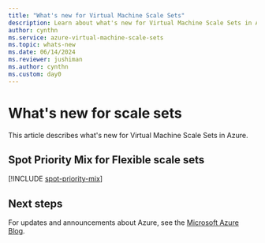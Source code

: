 ```yaml
---
title: "What's new for Virtual Machine Scale Sets" 
description: Learn about what's new for Virtual Machine Scale Sets in Azure.
author: cynthn
ms.service: azure-virtual-machine-scale-sets
ms.topic: whats-new
ms.date: 06/14/2024
ms.reviewer: jushiman
ms.author: cynthn
ms.custom: day0
---
```


# What's new for scale sets

This article describes what's new for Virtual Machine Scale Sets in Azure.


## Spot Priority Mix for Flexible scale sets

[!INCLUDE [spot-priority-mix](./includes/spot-priority-mix.md)]


## Next steps

For updates and announcements about Azure, see the [Microsoft Azure Blog](https://azure.microsoft.com/blog/).